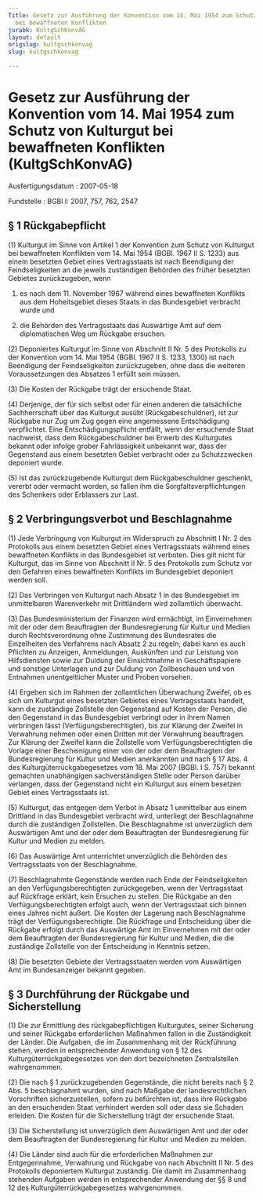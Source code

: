 ```yaml
---
Title: Gesetz zur Ausführung der Konvention vom 14. Mai 1954 zum Schutz von Kulturgut
  bei bewaffneten Konflikten
jurabk: KultgSchKonvAG
layout: default
origslug: kultgschkonvag
slug: kultgschkonvag

---
```


# Gesetz zur Ausführung der Konvention vom 14. Mai 1954 zum Schutz von Kulturgut bei bewaffneten Konflikten (KultgSchKonvAG)

Ausfertigungsdatum
:   2007-05-18

Fundstelle
:   BGBl I: 2007, 757, 762, 2547


## § 1 Rückgabepflicht

(1) Kulturgut im Sinne von Artikel 1 der Konvention zum Schutz von
Kulturgut bei bewaffneten Konflikten vom 14. Mai 1954 (BGBl. 1967 II
S. 1233) aus einem besetzten Gebiet eines Vertragsstaats ist nach
Beendigung der Feindseligkeiten an die jeweils zuständigen Behörden
des früher besetzten Gebietes zurückzugeben, wenn

1.  es nach dem 11. November 1967 während eines bewaffneten Konflikts aus
    dem Hoheitsgebiet dieses Staats in das Bundesgebiet verbracht wurde
    und


2.  die Behörden des Vertragsstaats das Auswärtige Amt auf dem
    diplomatischen Weg um Rückgabe ersuchen.




(2) Deponiertes Kulturgut im Sinne von Abschnitt II Nr. 5 des
Protokolls zu der Konvention vom 14. Mai 1954 (BGBl. 1967 II S. 1233,
1300) ist nach Beendigung der Feindseligkeiten zurückzugeben, ohne
dass die weiteren Voraussetzungen des Absatzes 1 erfüllt sein müssen.

(3) Die Kosten der Rückgabe trägt der ersuchende Staat.

(4) Derjenige, der für sich selbst oder für einen anderen die
tatsächliche Sachherrschaft über das Kulturgut ausübt
(Rückgabeschuldner), ist zur Rückgabe nur Zug um Zug gegen eine
angemessene Entschädigung verpflichtet. Eine Entschädigungspflicht
entfällt, wenn der ersuchende Staat nachweist, dass dem
Rückgabeschuldner bei Erwerb des Kulturgutes bekannt oder infolge
grober Fahrlässigkeit unbekannt war, dass der Gegenstand aus einem
besetzten Gebiet verbracht oder zu Schutzzwecken deponiert wurde.

(5) Ist das zurückzugebende Kulturgut dem Rückgabeschuldner geschenkt,
vererbt oder vermacht worden, so fallen ihm die
Sorgfaltsverpflichtungen des Schenkers oder Erblassers zur Last.


## § 2 Verbringungsverbot und Beschlagnahme

(1) Jede Verbringung von Kulturgut im Widerspruch zu Abschnitt I Nr. 2
des Protokolls aus einem besetzten Gebiet eines Vertragsstaats während
eines bewaffneten Konflikts in das Bundesgebiet ist verboten. Dies
gilt nicht für Kulturgut, das im Sinne von Abschnitt II Nr. 5 des
Protokolls zum Schutz vor den Gefahren eines bewaffneten Konflikts im
Bundesgebiet deponiert werden soll.

(2) Das Verbringen von Kulturgut nach Absatz 1 in das Bundesgebiet im
unmittelbaren Warenverkehr mit Drittländern wird zollamtlich
überwacht.

(3) Das Bundesministerium der Finanzen wird ermächtigt, im
Einvernehmen mit der oder dem Beauftragten der Bundesregierung für
Kultur und Medien durch Rechtsverordnung ohne Zustimmung des
Bundesrates die Einzelheiten des Verfahrens nach Absatz 2 zu regeln;
dabei kann es auch Pflichten zu Anzeigen, Anmeldungen, Auskünften und
zur Leistung von Hilfsdiensten sowie zur Duldung der Einsichtnahme in
Geschäftspapiere und sonstige Unterlagen und zur Duldung von
Zollbeschauen und von Entnahmen unentgeltlicher Muster und Proben
vorsehen.

(4) Ergeben sich im Rahmen der zollamtlichen Überwachung Zweifel, ob
es sich um Kulturgut eines besetzten Gebietes eines Vertragsstaats
handelt, kann die zuständige Zollstelle den Gegenstand auf Kosten der
Person, die den Gegenstand in das Bundesgebiet verbringt oder in ihrem
Namen verbringen lässt (Verfügungsberechtigter), bis zur Klärung der
Zweifel in Verwahrung nehmen oder einen Dritten mit der Verwahrung
beauftragen. Zur Klärung der Zweifel kann die Zollstelle vom
Verfügungsberechtigten die Vorlage einer Bescheinigung einer von der
oder dem Beauftragten der Bundesregierung für Kultur und Medien
anerkannten und nach § 17 Abs. 4 des Kulturgüterrückgabegesetzes vom
18\. Mai 2007 (BGBl. I S. 757) bekannt gemachten unabhängigen
sachverständigen Stelle oder Person darüber verlangen, dass der
Gegenstand nicht ein Kulturgut aus einem besetzen Gebiet eines
Vertragsstaats ist.

(5) Kulturgut, das entgegen dem Verbot in Absatz 1 unmittelbar aus
einem Drittland in das Bundesgebiet verbracht wird, unterliegt der
Beschlagnahme durch die zuständigen Zollstellen. Die Beschlagnahme ist
unverzüglich dem Auswärtigen Amt und der oder dem Beauftragten der
Bundesregierung für Kultur und Medien zu melden.

(6) Das Auswärtige Amt unterrichtet unverzüglich die Behörden des
Vertragsstaats von der Beschlagnahme.

(7) Beschlagnahmte Gegenstände werden nach Ende der Feindseligkeiten
an den Verfügungsberechtigten zurückgegeben, wenn der Vertragsstaat
auf Rückfrage erklärt, kein Ersuchen zu stellen. Die Rückgabe an den
Verfügungsberechtigten erfolgt auch, wenn der Vertragsstaat sich
binnen eines Jahres nicht äußert. Die Kosten der Lagerung nach
Beschlagnahme trägt der Verfügungsberechtigte. Die Rückfrage und
Entscheidung über die Rückgabe erfolgt durch das Auswärtige Amt im
Einvernehmen mit der oder dem Beauftragten der Bundesregierung für
Kultur und Medien, die die zuständige Zollstelle von der Entscheidung
in Kenntnis setzen.

(8) Die besetzten Gebiete der Vertragsstaaten werden vom Auswärtigen
Amt im Bundesanzeiger bekannt gegeben.


## § 3 Durchführung der Rückgabe und Sicherstellung

(1) Die zur Ermittlung des rückgabepflichtigen Kulturgutes, seiner
Sicherung und seiner Rückgabe erforderlichen Maßnahmen fallen in die
Zuständigkeit der Länder. Die Aufgaben, die im Zusammenhang mit der
Rückführung stehen, werden in entsprechender Anwendung von § 12 des
Kulturgüterrückgabegesetzes von den dort bezeichneten Zentralstellen
wahrgenommen.

(2) Die nach § 1 zurückzugebenden Gegenstände, die nicht bereits nach
§ 2 Abs. 5 beschlagnahmt wurden, sind nach Maßgabe der
landesrechtlichen Vorschriften sicherzustellen, sofern zu befürchten
ist, dass ihre Rückgabe an den ersuchenden Staat verhindert werden
soll oder dass sie Schaden erleiden. Die Kosten für die Sicherstellung
trägt der ersuchende Staat.

(3) Die Sicherstellung ist unverzüglich dem Auswärtigen Amt und der
oder dem Beauftragten der Bundesregierung für Kultur und Medien zu
melden.

(4) Die Länder sind auch für die erforderlichen Maßnahmen zur
Entgegennahme, Verwahrung und Rückgabe von nach Abschnitt II Nr. 5 des
Protokolls deponiertem Kulturgut zuständig. Die damit im Zusammenhang
stehenden Aufgaben werden in entsprechender Anwendung der §§ 8 und 12
des Kulturgüterrückgabegesetzes wahrgenommen.

